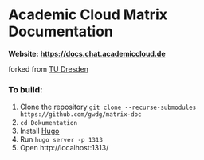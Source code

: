 # Academic Cloud Matrix Documentation

**Website:** **https://docs.chat.academiccloud.de**

forked from [TU Dresden](https://github.com/matrix-tu-dresden-de/Dokumentation)

### To build:
1. Clone the repository `git clone --recurse-submodules https://github.com/gwdg/matrix-doc`
1. `cd Dokumentation`
1. Install [Hugo](https://gohugo.io/getting-started/installing)
1. Run `hugo server -p 1313`
1. Open http://localhost:1313/

